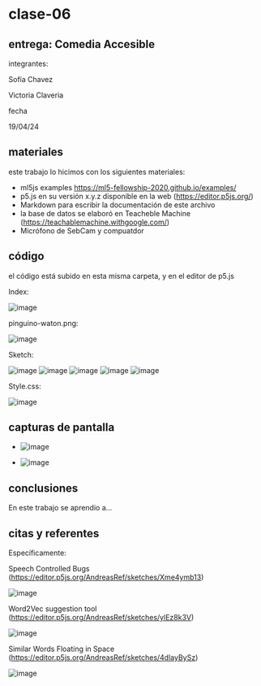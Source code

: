 # clase-06

## entrega: Comedia Accesible

integrantes:

Sofía Chavez 

Victoria Claveria 

fecha

19/04/24

## materiales

este trabajo lo hicimos con los siguientes materiales:

- ml5js examples https://ml5-fellowship-2020.github.io/examples/
- p5.js en su versión x.y.z disponible en la web (https://editor.p5js.org/)
- Markdown para escribir la documentación de este archivo
- la base de datos se elaboró en Teacheble Machine (https://teachablemachine.withgoogle.com/)
- Micrófono de SebCam y compuatdor

## código

el código está subido en esta misma carpeta, y en el editor de p5.js

Index:

![image](https://github.com/vickgit201/audiv027-2024-1/assets/128842460/f9e017dc-71d9-4f11-af7c-7fa863447d83)

pinguino-waton.png:

![image](https://github.com/vickgit201/audiv027-2024-1/assets/128842460/d8e3e0f9-9218-4dc4-b1e4-a6477703e078)


Sketch:

![image](https://github.com/vickgit201/audiv027-2024-1/assets/128842460/41e9f329-5d99-4315-a387-ea5afe936cb7)
![image](https://github.com/vickgit201/audiv027-2024-1/assets/128842460/7af83fc9-4cca-4e26-8a9e-8f422575bf40)
![image](https://github.com/vickgit201/audiv027-2024-1/assets/128842460/022ae6b4-94ca-4c69-8894-63b4fd8333ae)
![image](https://github.com/vickgit201/audiv027-2024-1/assets/128842460/0457225e-6771-4177-b65c-4c6bef086418)
![image](https://github.com/vickgit201/audiv027-2024-1/assets/128842460/67c2669e-0976-40a0-9589-b262de975f9b)

Style.css:

![image](https://github.com/vickgit201/audiv027-2024-1/assets/128842460/e262e0a1-fe33-445e-a6a8-9e01042ed033)


## capturas de pantalla

- ![image](https://github.com/vickgit201/audiv027-2024-1/assets/128842460/5c06cec2-41c1-4375-998e-95b16786ba8f)

- ![image](https://github.com/vickgit201/audiv027-2024-1/assets/128842460/6dddb000-7a40-4377-a4c2-cf1bf100bb5f)

## conclusiones
  
En este trabajo se aprendio a...

## citas y referentes

Específicamente:
  
  Speech Controlled Bugs (https://editor.p5js.org/AndreasRef/sketches/Xme4ymb13)

  ![image](https://github.com/vickgit201/audiv027-2024-1/assets/128842460/98ae0301-fe9c-4d6d-a81c-27bd4cec1467)

  Word2Vec suggestion tool (https://editor.p5js.org/AndreasRef/sketches/ylEz8k3V)

  ![image](https://github.com/vickgit201/audiv027-2024-1/assets/128842460/7633faa3-0a84-4f5e-af19-f4bc15535de3)

  Similar Words Floating in Space (https://editor.p5js.org/AndreasRef/sketches/4dlayBySz)

  ![image](https://github.com/vickgit201/audiv027-2024-1/assets/128842460/17b2b0f4-ec45-4ceb-9084-c2fc0fbfe26a)

